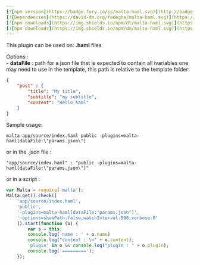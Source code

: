 ```yaml
---
[![npm version](https://badge.fury.io/js/malta-haml.svg)](http://badge.fury.io/js/malta-haml)
[![Dependencies](https://david-dm.org/fedeghe/malta-haml.svg)](https://david-dm.org/fedeghe/malta-haml)
[![npm downloads](https://img.shields.io/npm/dt/malta-haml.svg)](https://npmjs.org/package/malta-haml)
[![npm downloads](https://img.shields.io/npm/dm/malta-haml.svg)](https://npmjs.org/package/malta-haml)  
---  
```


This plugin can be used on: **.haml** files

Options :  
    - **dataFile** : path for a json file that is expected to contain all ivariables one may need to use in the template, this path is relative to the template folder:  
``` json
{
    "post" : {
        "title": "My title",
        "subtitle": "my subtitle",
        "content": "Hello haml"
    }
}
```
Sample usage:  
```
malta app/source/index.haml public -plugins=malta-haml[dataFile:\"params.json\"]
```
or in the .json file :
```
"app/source/index.haml" : "public -plugins=malta-haml[dataFile:\"params.json\"]"
```
or in a script : 
``` js
var Malta = require('malta');
Malta.get().check([
    'app/source/index.haml',
    'public',
    '-plugins=malta-haml[dataFile:"params.json"]',
    '-options=showPath:false,watchInterval:500,verbose:0'
    ]).start(function (o) {
        var s = this;
        console.log('name : ' + o.name)
        console.log("content : \n" + o.content);
        'plugin' in o && console.log("plugin : " + o.plugin);
        console.log('=========');
    });
```